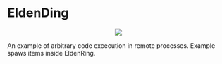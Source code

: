 # EldenDing
<center>

![](https://github.com/s0t7x/EldenDing/blob/master/eldenDingDemo.gif?raw=true)

</center


An example of arbitrary code excecution in remote processes. Example spaws items inside EldenRing.
